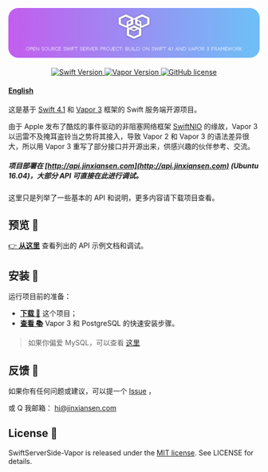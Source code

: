 
<p align="center">
    <img src="Source/icon2.png"/>
    <br>
    <br>
    <a href="http://swift.org">
        <img src="https://img.shields.io/badge/Swift-4.1-brightgreen.svg" alt="Swift Version">
    </a>
    <a href="http://vapor.codes">
        <img src="https://img.shields.io/badge/Vapor-3-F6CBCA.svg" alt="Vapor Version">
    </a>
    <a href="LICENSE">
        <img src="https://img.shields.io/badge/license-MIT-blue.svg" alt="GitHub license">
    </a>
</p>


#### [English](README.md)


这是基于 [Swift 4.1](https://swift.org) 和 [Vapor 3](http://vapor.codes) 框架的 Swift 服务端开源项目。

由于 Apple 发布了酷炫的事件驱动的非阻塞网络框架 [SwiftNIO](https://github.com/apple/swift-nio) 的缘故，Vapor 3 以迅雷不及掩耳盗铃当之势将其接入，导致 Vapor 2 和 Vapor 3 的语法差异很大，所以用 Vapor 3 重写了部分接口并开源出来，供感兴趣的伙伴参考、交流。

##### 项目部署在 [http://api.jinxiansen.com](http://api.jinxiansen.com) (Ubuntu 16.04)，大部分 API 可直接在此进行调试。

这里只是列举了一些基本的 API 和说明，更多内容请下载项目查看。

## 预览 📑

 [👉 **从这里**](Source/API.md) 查看列出的 API 示例文档和调试。

## 安装 🚀

运行项目前的准备：


* [**下载 📁**](https://github.com/Jinxiansen/SwiftServerSide-Vapor/archive/master.zip) 这个项目；
* [**查看 📚**](Source/Install.md) Vapor 3 和 PostgreSQL 的快速安装步骤。

>
>  如果你偏爱 MySQL，可以查看 [这里](https://github.com/Jinxiansen/SwiftServerSide-Vapor/tree/mysql)

## 反馈 🤔

如果你有任何问题或建议，可以提一个 [Issue](https://github.com/Jinxiansen/SwiftServerSide-Vapor/issues)
，

或 Q 我邮箱： [hi@jinxiansen.com](hi@jinxiansen.com)

## License 📄


SwiftServerSide-Vapor is released under the [MIT license](LICENSE). See LICENSE for details.
